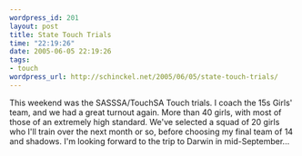 ```yaml
--- 
wordpress_id: 201
layout: post
title: State Touch Trials
time: "22:19:26"
date: 2005-06-05 22:19:26
tags: 
- touch
wordpress_url: http://schinckel.net/2005/06/05/state-touch-trials/
---
```

This weekend was the SASSSA/TouchSA Touch trials. I coach the 15s Girls' team, and we had a great turnout again. More than 40 girls, with most of those of an extremely high standard. We've selected a squad of 20 girls who I'll train over the next month or so, before choosing my final team of 14 and shadows. I'm looking forward to the trip to Darwin in mid-September... 

